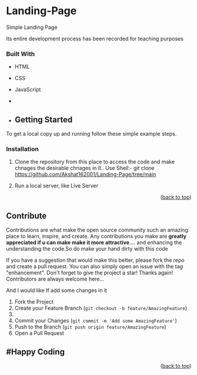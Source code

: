 # Landing-Page

Simple Landing Page

Its entire development process has been recorded for teaching purposes


### Built With


* HTML
* CSS
* JavaScript
* 

  

* ## Getting Started

To get a local copy up and running follow these simple example steps.

### Installation


1. Clone the repository from this place to access the code and make chnages the desirable chnages in it..
   Use Shell:-
   git clone https://github.com/Akshat162001/Landing-Page/tree/main
   

   
2. Run a local server, like Live Server

<p align="right"> (<a href="#readme-top">back to top</a>)</p>

## Contribute

Contributions are what make the open source community such an amazing place to learn, inspire, and create. Any contributions you make are **greatly appreciated if u can make make it more attractive**.... and enhancing the understanding the code.So do make your hand dirty with this code

If you have a suggestion that would make this better, please fork the repo and create a pull request. You can also simply open an issue with the tag "enhancement".
Don't forget to give the project a star! Thanks again! Contributors are always welcome here...


And I would like If add some changes in it


1. Fork the Project
2. Create your Feature Branch (`git checkout -b feature/AmazingFeature`)
3. 
4. Commit your Changes (`git commit -m 'Add some AmazingFeature'`)
5. Push to the Branch (`git push origin feature/AmazingFeature`)
6. Open a Pull Request

<h2>#Happy Coding</h2>

<p align="right">(<a href="#readme-top">back to top</a>)</p>



